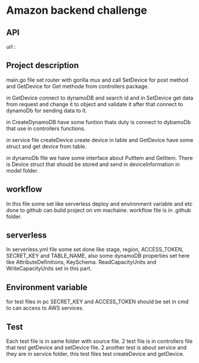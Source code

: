 # Amazon backend challenge

## API
url : 

## Project description
main.go file set router with gorilla mux and call SetDevice for post method and GetDevice for Get methode from controllers package.

in GetDevice connect to dynamoDB and search id and in SetDevice get data from request and change it to object and validate it after that connect to dynamoDb for sending data to it.

in CreateDynamoDB have some funtion thats duty is connect to dybamoDb that use in controllers functions.

in service file createDevice create device in table and GetDevice have some struct and get device from table.

in dynamoDb file we have some interface about PutItem and GetItem. There is Device struct that should be stored and send in deviceInformation in model folder.

## workflow
In this file some set like serverless deploy and environment variable and etc done to github can bulid project on vm machaine. workflow file is in .github folder.

## serverless
In serverless.yml file some set done like stage, region, ACCESS_TOKEN, SECRET_KEY and TABLE_NAME, also some dynamoDB properties set here like AttributeDefinitions, KeySchema.
ReadCapacityUnits and WriteCapacityUnits set in this part. 

## Environment variable
for test files in pc SECRET_KEY and ACCESS_TOKEN should be set in cmd to can access to AWS services.

## Test
Each test file is in same folder with source file. 2 test file is in controllers file that test getDevice and setDevice file. 2 another test is about service and they are in service folder, this test files test createDevice and getDevice.

